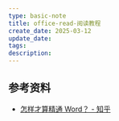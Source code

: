 ```yaml
---
type: basic-note
title: office-read-阅读教程
create_date: 2025-03-12
update_date: 
tags:
description:
---
```


## 参考资料

- [怎样才算精通 Word？ - 知乎](https://www.zhihu.com/question/27595000/answer/1401159809)
